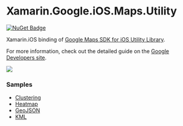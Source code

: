 Xamarin.Google.iOS.Maps.Utility
===============================

[![NuGet Badge](https://buildstats.info/nuget/Xamarin.Google.iOS.Maps.Utility?includePreReleases=true)](https://www.nuget.org/packages/Xamarin.Google.iOS.Maps.Utility/)

Xamarin.iOS binding of [Google Maps SDK for iOS Utility Library](library-repo).

For more information, check out the detailed guide on the
[Google Developers site][devsite-guide].

<img src="https://github.com/streinhard/Xamarin.Google.iOS.Maps.Utility/raw/master/demo.gif" />

### Samples

 * [Clustering](https://github.com/streinhard/Xamarin.Google.iOS.Maps.Utility/blob/master/Sample/ClusterViewController.cs)
 * [Heatmap](https://github.com/streinhard/Xamarin.Google.iOS.Maps.Utility/blob/master/Sample/HeatmapViewController.cs)
 * [GeoJSON](https://github.com/streinhard/Xamarin.Google.iOS.Maps.Utility/blob/master/Sample/GeoJSONViewController.cs)
 * [KML](https://github.com/streinhard/Xamarin.Google.iOS.Maps.Utility/blob/master/Sample/KMLViewController.cs)

[library-repo]: https://github.com/googlemaps/google-maps-ios-utils
[devsite-guide]: https://developers.google.com/maps/documentation/ios-sdk/utility/